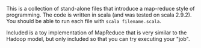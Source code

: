 This is a collection of stand-alone files that introduce a map-reduce style of programming.
The code is written in scala (and was tested on scala 2.9.2). You should be able to run each file
with `scala filename.scala`.

Included is a toy implementation of MapReduce that is very similar to the Hadoop model, but only
included so that you can try executing your "job".
